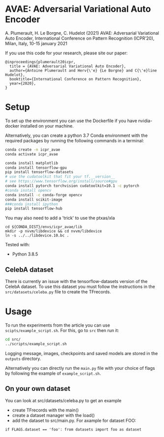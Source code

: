 AVAE: Adversarial Variational Auto Encoder
==========================================

A. Plumerault, H. Le Borgne, C. Hudelot (2021) AVAE: Adversarial Variational Auto Encoder, International Conference on Pattern Recognition (ICPR’20), Milan, Italy, 10-15 january 2021

If you use this code for your research, please site our paper:

```
@inproceedings{plumerault20icpr,
  title = {AVAE: Adversarial Variational Auto Encoder},
  author={Antoine Plumerault and Herv{\'e} {Le Borgne} and C{\'e}line Hudelot},
  booktitle={International Conference on Pattern Recognition},
  year={2020},
}
```

Setup
=====

To set up the environment you can use the Dockerfile if you have nvidia-docker installed on your machine.

Alternatively, you can create a python 3.7 Conda environment  with the required packages by running the following commands in a terminal:

```bash
conda create -n icpr_avae
conda activate icpr_avae

conda install matplotlib
conda install tensorflow-gpu
pip install tensorflow-datasets
# use the cudatoolkit that fit your tf.__version__
# see https://www.tensorflow.org/install/source#gpu
conda install pytorch torchvision cudatoolkit=10.1 -c pytorch
#conda install opencv
conda install -c conda-forge opencv
conda install scikit-image
###conda install ipython
pip install tensorflow-hub
```

You may also need to add a 'trick' to use the ptxas/xla
```
cd ${CONDA_DIST}/envs/icpr_avae/lib
mkdir -p nvvm/libdevice && cd nvvm/libdevice
ln -s ../../libdevice.10.bc .
```

Tested with:
- Python 3.8.5


CelebA dataset
--------------

There is currently an issue with the tensorflow-datasets version of the CelebA dataset. To use this dataset you must follow the instructions in the `src/datasets/celeba.py` file to create the TFrecords.

Usage
=====

To run the experiments from the article you can use `scipts/example_script.sh`. For this, go to `src` then run it:

```bash
cd src/
../scripts/example_script.sh
```

Logging message, images, checkpoints and saved models are stored in the `outputs` directory. 

Alternatively you can directly run the `main.py` file with your choice of flags by following the example of `example_script.sh`.

On your own dataset
--------------------
You can look at src/datasets/celeba.py to get an example
- create TFrecords with the main()
- create a dataset manager with the load()
- add the dataset to src/main.py. For axample for dataset FOO:
```
if FLAGS.dataset == 'foo': from datasets import foo as dataset
```

